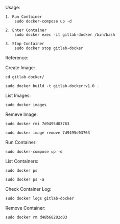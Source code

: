 Usage:

	1. Run Container
		sudo docker-compose up -d

	2. Enter Container
		sudo docker exec -it gitlab-docker /bin/bash

	3. Stop Container
		sudo docker stop gitlab-docker


Reference:

Create Image:

	cd gitlab-docker/

	sudo docker build -t gitlab-docker:v1.0 .

List Images:

	sudo docker images

Remeve Image:

	sudo docker rmi 7d9495d03763

	sudo docker image remove 7d9495d03763

Run Container:

	sudo docker-compose up -d

List Containers:

	sudo docker ps

	sudo docker ps -a

Check Container Log:

	sudo docker logs gitlab-docker

Remove Container:

	sudo docker rm d48b68282c03
